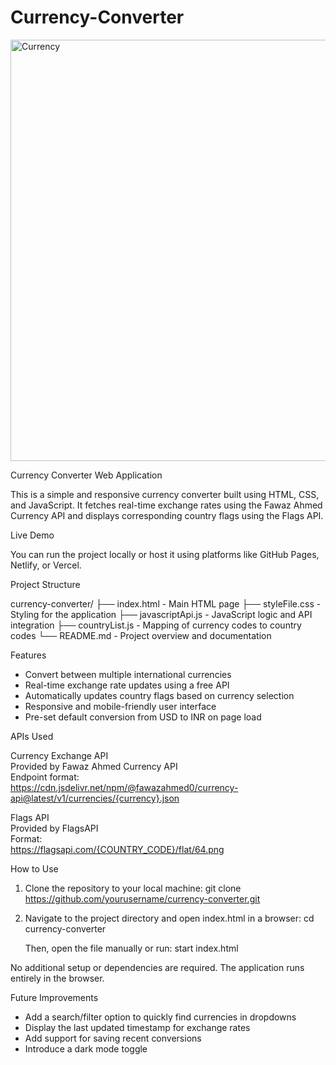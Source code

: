 # Currency-Converter


<img width="713" height="674" alt="Currency" src="https://github.com/user-attachments/assets/d1bb01c0-add4-4aba-9c99-f00d0be80e4f" />

Currency Converter Web Application

This is a simple and responsive currency converter built using HTML, CSS, and JavaScript. It fetches real-time exchange rates using the Fawaz Ahmed Currency API and displays corresponding country flags using the Flags API.

Live Demo

You can run the project locally or host it using platforms like GitHub Pages, Netlify, or Vercel.

Project Structure

currency-converter/
├── index.html            - Main HTML page
├── styleFile.css         - Styling for the application
├── javascriptApi.js      - JavaScript logic and API integration
├── countryList.js        - Mapping of currency codes to country codes
└── README.md             - Project overview and documentation

Features

- Convert between multiple international currencies
- Real-time exchange rate updates using a free API
- Automatically updates country flags based on currency selection
- Responsive and mobile-friendly user interface
- Pre-set default conversion from USD to INR on page load

APIs Used

Currency Exchange API  
Provided by Fawaz Ahmed Currency API  
Endpoint format:  
https://cdn.jsdelivr.net/npm/@fawazahmed0/currency-api@latest/v1/currencies/{currency}.json

Flags API  
Provided by FlagsAPI  
Format:  
https://flagsapi.com/{COUNTRY_CODE}/flat/64.png

How to Use

1. Clone the repository to your local machine:
   git clone https://github.com/yourusername/currency-converter.git

2. Navigate to the project directory and open index.html in a browser:
   cd currency-converter

   Then, open the file manually or run:
   start index.html

No additional setup or dependencies are required. The application runs entirely in the browser.

Future Improvements

- Add a search/filter option to quickly find currencies in dropdowns
- Display the last updated timestamp for exchange rates
- Add support for saving recent conversions
- Introduce a dark mode toggle

